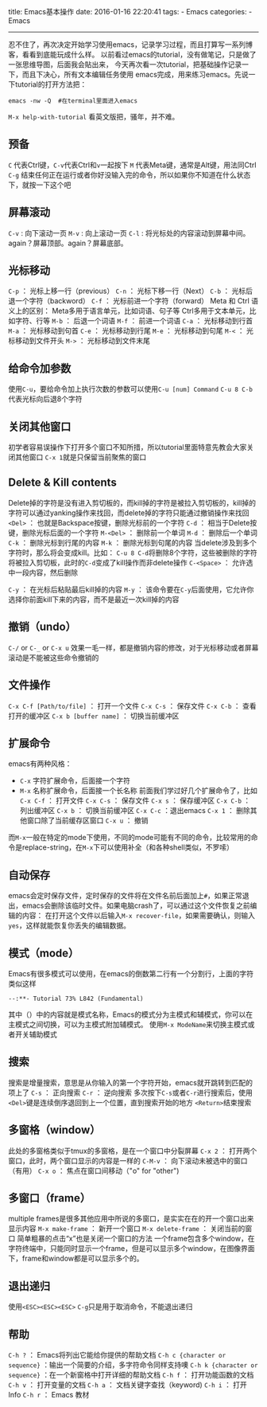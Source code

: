 title: Emacs基本操作
date: 2016-01-16 22:20:41
tags:
	- Emacs
categories:
	- Emacs

---
忍不住了，再次决定开始学习使用emacs，记录学习过程，而且打算写一系列博客，看看到底能玩成什么样。
以前看过emacs的tutorial，没有做笔记，只是做了一张思维导图，后面我会貼出来，
今天再次看一次tutorial，把基础操作记录一下，而且下决心，所有文本编辑任务使用
emacs完成，用来练习emacs。先说一下tutorial的打开方法把：
```
emacs -nw -Q  #在terminal里面进入emacs
```
`M-x help-with-tutorial`
看英文版把，骚年，并不难。
## 预备
`C` 代表Ctrl键，`C-v`代表Ctrl和`v`一起按下
`M` 代表Meta键，通常是Alt键，用法同Ctrl
`C-g` 结束任何正在运行或者你好没输入完的命令，所以如果你不知道在什么状态下，就按一下这个吧

## 屏幕滚动
`C-v` : 向下滚动一页
`M-v` : 向上滚动一页
`C-l` : 将光标处的内容滚动到屏幕中间。again？屏幕顶部。again？屏幕底部。

## 光标移动
`C-p` ： 光标上移一行（previous）
`C-n` ： 光标下移一行（Next）
`C-b` ： 光标后退一个字符（backword）
`C-f` ： 光标前进一个字符（forward）
Meta 和 Ctrl 语义上的区别：
Meta多用于语言单元，比如词语、句子等
Ctrl多用于文本单元，比如字符、行等
`M-b` ： 后退一个词语
`M-f` ： 前进一个词语
`C-a` ： 光标移动到行首
`M-a` ： 光标移动到句首
`C-e` ： 光标移动到行尾
`M-e` ： 光标移动到句尾
`M-<` ： 光标移动到文件开头
`M->` ： 光标移动到文件末尾

## 给命令加参数
使用`C-u`，要给命令加上执行次数的参数可以使用`C-u [num] Command`
`C-u 8 C-b`代表光标向后退8个字符

## 关闭其他窗口
初学者容易误操作下打开多个窗口不知所措，所以tutorial里面特意先教会大家关闭其他窗口
`C-x 1`就是只保留当前聚焦的窗口

## Delete & Kill contents
Delete掉的字符是没有进入剪切板的，而kill掉的字符是被拉入剪切板的，kill掉的字符可以通过yanking操作来找回，而delete掉的字符只能通过撤销操作来找回
`<Del>` ： 也就是Backspace按键，删除光标前的一个字符
`C-d` ： 相当于Delete按键，删除光标后面的一个字符
`M-<Del>` ： 删除前一个单词
`M-d` ： 删除后一个单词
`C-k` ： 删除光标到行尾的内容
`M-k` ： 删除光标到句尾的内容
当delete涉及到多个字符时，那么将会变成kill。比如：
`C-u 8 C-d`将删除8个字符，这些被删除的字符将被拉入剪切板，此时的`C-d`变成了kill操作而非delete操作
`C-<Space>` ： 允许选中一段内容，然后删除

`C-y` ： 在光标后粘贴最后kill掉的内容
`M-y` ： 该命令要在`C-y`后面使用，它允许你选择你前面kill下来的内容，而不是最近一次kill掉的内容

## 撤销（undo）
`C-/` or `C-_` or `C-x u` 效果一毛一样，都是撤销内容的修改，对于光标移动或者屏幕滚动是不能被这些命令撤销的

## 文件操作
`C-x C-f [Path/to/file]` ： 打开一个文件
`C-x C-s` ： 保存文件
`C-x C-b` ： 查看打开的缓冲区
`C-x b [buffer name]` ： 切换当前缓冲区

## 扩展命令
emacs有两种风格：
- `C-x` 字符扩展命令，后面接一个字符
- `M-x` 名称扩展命令，后面接一个长名称
前面我们学过好几个扩展命令了，比如
`C-x C-f` ： 打开文件
`C-x C-s` ： 保存文件
`C-x s` ： 保存缓冲区
`C-x C-b` ： 列出缓冲区
`C-x b` ： 切换当前缓冲区
`C-x C-c` ：退出emacs
`C-x 1` ： 删除其他窗口除了当前缓存区窗口
`C-x u` ： 撤销

而`M-x`一般在特定的mode下使用，不同的mode可能有不同的命令，比较常用的命令是replace-string，在`M-x`下可以使用<Tab>补全（和各种shell类似，不罗嗦）

## 自动保存
emacs会定时保存文件，定时保存的文件将在文件名前后面加上`#`，如果正常退出，emacs会删除该临时文件。如果电脑crash了，可以通过这个文件恢复之前编辑的内容：
在打开这个文件以后输入`M-x recover-file`，如果需要确认，则输入`yes`，这样就能恢复你丢失的编辑数据。

## 模式（mode）
Emacs有很多模式可以使用，在emacs的倒数第二行有一个分割行，上面的字符类似这样
```
--:**- Tutorial 73% L842 (Fundamental)
```
其中（）中的内容就是模式名称，Emacs的模式分为主模式和辅模式，你可以在主模式之间切换，可以为主模式附加辅模式。
使用`M-x ModeName`来切换主模式或者开关辅助模式

## 搜索
搜索是增量搜索，意思是从你输入的第一个字符开始，emacs就开跳转到匹配的项上了
`C-s` ： 正向搜索
`C-r` ： 逆向搜索
多次按下`C-s`或者`C-r`进行搜索后，使用`<Del>`键是连续倒序退回到上一个位置，直到搜索开始的地方
`<Return>`结束搜索

## 多窗格（window）
此处的多窗格类似于tmux的多窗格，是在一个窗口中分裂屏幕
`C-x 2` ： 打开两个窗口，此时，两个窗口显示的内容是一样的
`C-M-v` ： 向下滚动未被选中的窗口（有用）
`C-x o` ： 焦点在窗口间移动（"o" for "other")

## 多窗口（frame）
multiple frames是很多其他应用中所说的多窗口，是实实在在的开一个窗口出来显示内容
`M-x make-frame` ： 新开一个窗口
`M-x delete-frame` ： 关闭当前的窗口
简单粗暴的点击“x”也是关闭一个窗口的方法
一个frame包含多个window，在字符终端中，只能同时显示一个frame，但是可以显示多个window，在图像界面下，frame和window都是可以显示多个的。

## 退出递归
使用`<ESC><ESC><ESC>`
`C-g`只是用于取消命令，不能退出递归

## 帮助
`C-h ?` ： Emacs将列出它能给你提供的帮助文档
`C-h c {character or sequence}` ：输出一个简要的介绍，多字符命令同样支持噢
`C-h k {character or sequence}` ：在一个新窗格中打开详细的帮助文档
`C-h f` ： 打开功能函数的文档
`C-h v` ： 打开变量的文档
`C-h a` ： 文档关键字查找（keyword)
`C-h i` ： 打开Info
`C-h r` ： Emacs 教材

